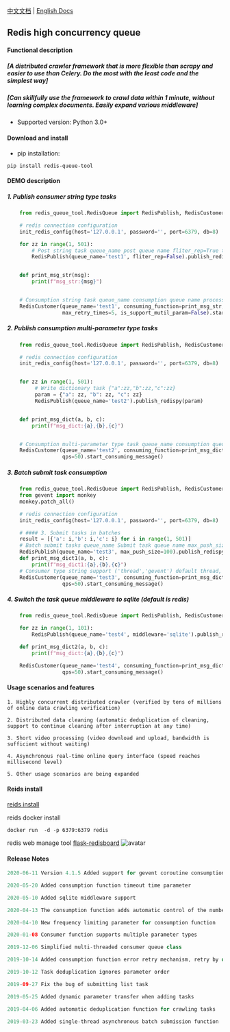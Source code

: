 [中文文档](README.md)  | [English Docs](README_EN.md)  
## Redis high concurrency queue 
#### Functional description

##### [A distributed crawler framework that is more flexible than scrapy and easier to use than Celery. Do the most with the least code and the simplest way]
##### [Can skillfully use the framework to crawl data within 1 minute, without learning complex documents. Easily expand various middleware]

* Supported version: Python 3.0+

#### Download and install

* pip installation:
```shell
pip install redis-queue-tool
```

#### DEMO description

##### 1. Publish consumer string type tasks
```python
    from redis_queue_tool.RedisQueue import RedisPublish, RedisCustomer, init_redis_config

    # redis connection configuration
    init_redis_config(host='127.0.0.1', password='', port=6379, db=8)

    for zz in range(1, 501):
        # Post string task queue_name post queue name fliter_rep=True task automatically deduplicates (default False)
        RedisPublish(queue_name='test1', fliter_rep=False).publish_redispy_str(zz)


    def print_msg_str(msg):
        print(f"msg_str:{msg}")


    # Consumption string task queue_name consumption queue name process_num process number (default value 1) threads_num thread number (default value 50) max_retry_times error maximum number of automatic retries (default value 3)
    RedisCustomer(queue_name='test1', consuming_function=print_msg_str, process_num=2, threads_num=100,
                  max_retry_times=5, is_support_mutil_param=False).start_consuming_message()
```

##### 2. Publish consumption multi-parameter type tasks
```python
    from redis_queue_tool.RedisQueue import RedisPublish, RedisCustomer, init_redis_config

    # redis connection configuration
    init_redis_config(host='127.0.0.1', password='', port=6379, db=8)


    for zz in range(1, 501):
         # Write dictionary task {"a":zz,"b":zz,"c":zz}
         param = {"a": zz, "b": zz, "c": zz}
         RedisPublish(queue_name='test2').publish_redispy(param)


    def print_msg_dict(a, b, c):
        print(f"msg_dict:{a},{b},{c}")


    # Consumption multi-parameter type task queue_name consumption queue name qps consumption tasks per second (no limit by default)
    RedisCustomer(queue_name='test2', consuming_function=print_msg_dict,
                  qps=50).start_consuming_message()
```

##### 3. Batch submit task consumption

```python
    from redis_queue_tool.RedisQueue import RedisPublish, RedisCustomer, init_redis_config
    from gevent import monkey
    monkey.patch_all()

    # redis connection configuration
    init_redis_config(host='127.0.0.1', password='', port=6379, db=8)

    # #### 3. Submit tasks in batches
    result = [{'a': i,'b': i,'c': i} for i in range(1, 501)]
    # Batch submit tasks queue_name Submit task queue name max_push_size Number of batch submission records per time (default 50)
    RedisPublish(queue_name='test3', max_push_size=100).publish_redispy_list(result)
    def print_msg_dict1(a, b, c):
        print(f"msg_dict1:{a},{b},{c}")
    # Consumer type string support ('thread','gevent') default thread, if you use gevent, please add at the beginning of the code: from gevent import monkey monkey.patch_all()
    RedisCustomer(queue_name='test3', consuming_function=print_msg_dict1, customer_type='gevent',
                  qps=50).start_consuming_message()
```

##### 4. Switch the task queue middleware to sqlite (default is redis)

```python
    from redis_queue_tool.RedisQueue import RedisPublish, RedisCustomer

    for zz in range(1, 101):
        RedisPublish(queue_name='test4', middleware='sqlite').publish_redispy(a=zz, b=zz, c=zz)

    def print_msg_dict2(a, b, c):
        print(f"msg_dict:{a},{b},{c}")

    RedisCustomer(queue_name='test4', consuming_function=print_msg_dict2, middleware='sqlite',
                  qps=50).start_consuming_message()

```


#### Usage scenarios and features

```shell
1. Highly concurrent distributed crawler (verified by tens of millions of online data crawling verification)

2. Distributed data cleaning (automatic deduplication of cleaning, support to continue cleaning after interruption at any time)

3. Short video processing (video download and upload, bandwidth is sufficient without waiting)

4. Asynchronous real-time online query interface (speed reaches millisecond level)

5. Other usage scenarios are being expanded

```

#### Reids install
[reids install](https://www.runoob.com/redis/redis-install.html)

reids docker install
```shell
docker run  -d -p 6379:6379 redis
```

redis web manage tool [flask-redisboard](https://github.com/hjlarry/flask-redisboard)
![avatar](https://s1.ax1x.com/2020/07/07/UAIHFe.jpg)

#### Release Notes


```java
2020-06-11 Version 4.1.5 Added support for gevent coroutine consumption parameter customer_type='gevent'

2020-05-20 Added consumption function timeout time parameter

2020-05-10 Added sqlite middleware support

2020-04-13 The consumption function adds automatic control of the number of threads

2020-04-10 New frequency limiting parameter for consumption function

2020-01-08 Consumer function supports multiple parameter types

2019-12-06 Simplified multi-threaded consumer queue class

2019-10-14 Added consumption function error retry mechanism, retry by default 3 times

2019-10-12 Task deduplication ignores parameter order

2019-09-27 Fix the bug of submitting list task

2019-05-25 Added dynamic parameter transfer when adding tasks

2019-04-06 Added automatic deduplication function for crawling tasks

2019-03-23 ​​Added single-thread asynchronous batch submission function
```